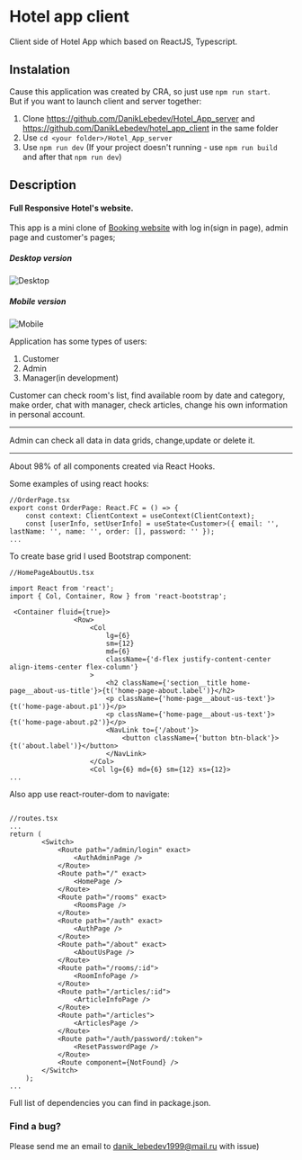 
# Hotel app client
Client side of Hotel App which based on ReactJS, Typescript.
## Instalation
Cause this application was created by CRA, so just use 
```npm run start```.    
But if you want to launch client and server together:   
1. Clone https://github.com/DanikLebedev/Hotel_App_server and https://github.com/DanikLebedev/hotel_app_client in the same folder
2. Use ```cd <your folder>/Hotel_App_server``` 
3. Use 
```npm run dev```
(If your project doesn't running - use ```npm run build``` and after that  ```npm run dev```)
## Description
#### Full Responsive Hotel's website.
This app is a mini clone of [Booking website](https://www.booking.com/) with log in(sign in page), admin page and customer's pages;
##### Desktop version
![Desktop](Home_page_desktop.gif)

##### Mobile version
![Mobile](Home_page_mobile.gif)

Application has some types of users:
1. Customer
2. Admin
3. Manager(in development)

Customer can check room's list, find available room by date and category, make order, chat with manager, check articles, change his own information in personal account.
***
Admin can check all data in data grids, change,update or delete it.
***
About 98% of all components created via React Hooks.

Some examples of using react hooks:
```
//OrderPage.tsx
export const OrderPage: React.FC = () => {
    const context: ClientContext = useContext(ClientContext);
    const [userInfo, setUserInfo] = useState<Customer>({ email: '', lastName: '', name: '', order: [], password: '' });
...
```
To create base grid I used Bootstrap component: 
```
//HomePageAboutUs.tsx

import React from 'react';
import { Col, Container, Row } from 'react-bootstrap';

 <Container fluid={true}>
                <Row>
                    <Col
                        lg={6}
                        sm={12}
                        md={6}
                        className={'d-flex justify-content-center align-items-center flex-column'}
                    >
                        <h2 className={'section__title home-page__about-us-title'}>{t('home-page-about.label')}</h2>
                        <p className={'home-page__about-us-text'}>{t('home-page-about.p1')}</p>
                        <p className={'home-page__about-us-text'}>{t('home-page-about.p2')}</p>
                        <NavLink to={'/about'}>
                            <button className={'button btn-black'}>{t('about.label')}</button>
                        </NavLink>
                    </Col>
                    <Col lg={6} md={6} sm={12} xs={12}>
...
```
Also app use react-router-dom to navigate:
```

//routes.tsx
...
return (
        <Switch>
            <Route path="/admin/login" exact>
                <AuthAdminPage />
            </Route>
            <Route path="/" exact>
                <HomePage />
            </Route>
            <Route path="/rooms" exact>
                <RoomsPage />
            </Route>
            <Route path="/auth" exact>
                <AuthPage />
            </Route>
            <Route path="/about" exact>
                <AboutUsPage />
            </Route>
            <Route path="/rooms/:id">
                <RoomInfoPage />
            </Route>
            <Route path="/articles/:id">
                <ArticleInfoPage />
            </Route>
            <Route path="/articles">
                <ArticlesPage />
            </Route>
            <Route path="/auth/password/:token">
                <ResetPasswordPage />
            </Route>
            <Route component={NotFound} />
        </Switch>
    );
...
```
Full list of dependencies you can find in package.json.
### Find a bug?
Please send me an email to danik_lebedev1999@mail.ru with issue)
